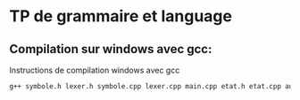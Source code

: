 
# TP de grammaire et language

##  Compilation sur windows avec gcc:

Instructions de compilation windows avec gcc
```bash
g++ symbole.h lexer.h symbole.cpp lexer.cpp main.cpp etat.h etat.cpp automate.h automate.cpp -g -o executable
```